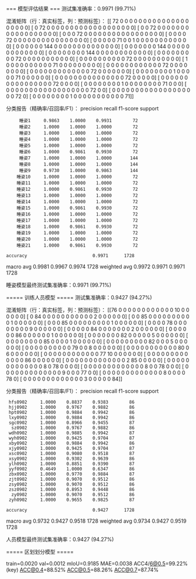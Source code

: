 === 模型评估结果 ===
测试集准确率：0.9971 (99.71%)

混淆矩阵（行：真实标签，列：预测标签）：
[[ 72   0   0   0   0   0   0   0   0   0   0   0   0   0   0   0   0   0
    0   0   0]
 [  0  72   0   0   0   0   0   0   0   0   0   0   0   0   0   0   0   0
    0   0   0]
 [  0   0  72   0   0   0   0   0   0   0   0   0   0   0   0   0   0   0
    0   0   0]
 [  0   0   0  72   0   0   0   0   0   0   0   0   0   0   0   0   0   0
    0   0   0]
 [  0   0   0   0  72   0   0   0   0   0   0   0   0   0   0   0   0   0
    0   0   0]
 [  0   0   0   0   0  71   0   0   1   0   0   0   0   0   0   0   0   0
    0   0   0]
 [  0   0   0   0   0   0 144   0   0   0   0   0   0   0   0   0   0   0
    0   0   0]
 [  0   0   0   0   0   0   0 144   0   0   0   0   0   0   0   0   0   0
    0   0   0]
 [  0   0   0   0   0   0   0   0 144   0   0   0   0   0   0   0   0   0
    0   0   0]
 [  0   0   0   0   0   0   0   0   0  72   0   0   0   0   0   0   0   0
    0   0   0]
 [  0   0   0   0   0   0   0   0   0   0  72   0   0   0   0   0   0   0
    0   0   0]
 [  1   0   0   0   0   0   0   0   0   0   0  71   0   0   0   0   0   0
    0   0   0]
 [  0   0   0   0   0   0   0   0   0   0   0   0  72   0   0   0   0   0
    0   0   0]
 [  0   0   0   0   0   0   0   0   0   0   0   0   0  72   0   0   0   0
    0   0   0]
 [  0   0   0   0   0   0   0   0   1   0   0   0   0   0  71   0   0   0
    0   0   0]
 [  0   0   0   0   0   0   0   0   0   0   0   0   0   0   0  72   0   0
    0   0   0]
 [  0   0   0   0   0   0   0   0   0   0   0   0   0   0   0   0  72   0
    0   0   0]
 [  0   0   0   0   0   0   0   0   1   0   0   0   0   0   0   0   0  71
    0   0   0]
 [  0   0   0   0   0   0   0   0   0   0   0   0   0   0   0   0   0   0
   72   0   0]
 [  0   0   0   0   0   0   0   0   0   0   0   0   0   0   0   0   0   0
    0  72   0]
 [  0   0   0   0   0   0   0   0   1   0   0   0   0   0   0   0   0   0
    0   0  71]]

分类报告（精确率/召回率/F1）：
              precision    recall  f1-score   support

         睡姿1     0.9863    1.0000    0.9931        72
         睡姿2     1.0000    1.0000    1.0000        72
         睡姿3     1.0000    1.0000    1.0000        72
         睡姿4     1.0000    1.0000    1.0000        72
         睡姿5     1.0000    1.0000    1.0000        72
         睡姿6     1.0000    0.9861    0.9930        72
         睡姿7     1.0000    1.0000    1.0000       144
         睡姿8     1.0000    1.0000    1.0000       144
         睡姿9     0.9730    1.0000    0.9863       144
        睡姿10     1.0000    1.0000    1.0000        72
        睡姿11     1.0000    1.0000    1.0000        72
        睡姿12     1.0000    0.9861    0.9930        72
        睡姿13     1.0000    1.0000    1.0000        72
        睡姿14     1.0000    1.0000    1.0000        72
        睡姿15     1.0000    0.9861    0.9930        72
        睡姿16     1.0000    1.0000    1.0000        72
        睡姿17     1.0000    1.0000    1.0000        72
        睡姿18     1.0000    0.9861    0.9930        72
        睡姿19     1.0000    1.0000    1.0000        72
        睡姿20     1.0000    1.0000    1.0000        72
        睡姿21     1.0000    0.9861    0.9930        72

    accuracy                         0.9971      1728
   macro avg     0.9981    0.9967    0.9974      1728
weighted avg     0.9972    0.9971    0.9971      1728


睡姿模型最终测试集准确率：0.9971 (99.71%)

===== 训练人员模型 =====
测试集准确率：0.9427 (94.27%)

混淆矩阵（行：真实标签，列：预测标签）：
[[76  0  0  0  0  0  0  0  0  0  0  0  0 10  0  0  0  0  0  0]
 [ 0 84  0  0  0  0  0  0  0  0  0  0  0  2  0  0  0  0  0  0]
 [ 0  0 85  0  0  0  0  0  0  0  0  0  0  1  0  0  0  0  0  0]
 [ 0  0  0 85  0  0  0  0  0  0  0  0  0  1  0  0  0  0  0  0]
 [ 0  0  0  0 78  0  0  0  0  0  0  0  0  9  0  0  0  0  0  0]
 [ 0  0  0  0  0 84  0  0  0  0  0  0  0  2  0  0  0  0  0  0]
 [ 0  0  0  0  0  0 86  0  0  0  0  0  0  1  0  0  0  0  0  0]
 [ 0  0  0  0  0  0  0 82  0  0  0  0  0  5  0  0  0  0  0  0]
 [ 0  0  0  0  0  0  0  0 85  0  0  0  0  1  0  0  0  0  0  0]
 [ 0  0  0  0  0  0  0  0  0 82  0  0  0  5  0  0  0  0  0  0]
 [ 0  0  0  0  0  0  0  0  0  0 79  0  0  8  0  0  0  0  0  0]
 [ 0  0  0  0  0  0  0  0  0  0  0 80  0  6  0  0  0  0  0  0]
 [ 0  0  0  0  0  0  0  0  0  0  0  0 77 10  0  0  0  0  0  0]
 [ 0  0  0  0  0  0  0  0  0  0  0  0  0 86  0  0  0  0  0  0]
 [ 0  0  0  0  0  0  0  0  0  0  0  0  0  2 85  0  0  0  0  0]
 [ 0  0  0  0  0  0  0  0  0  0  0  0  0  8  0 78  0  0  0  0]
 [ 0  0  0  0  0  0  0  0  0  0  0  0  0  8  0  0 78  0  0  0]
 [ 0  0  0  0  0  0  0  0  0  0  0  0  0  9  0  0  0 77  0  0]
 [ 0  0  0  0  0  0  0  0  0  0  0  0  0  8  0  0  0  0 78  0]
 [ 0  0  0  0  0  0  0  0  0  0  0  0  0  3  0  0  0  0  0 84]]

分类报告（精确率/召回率/F1）：
              precision    recall  f1-score   support

     hfs0902     1.0000    0.8837    0.9383        86
     hjj0902     1.0000    0.9767    0.9882        86
     hpt0902     1.0000    0.9884    0.9942        86
     lxy0902     1.0000    0.9884    0.9942        86
     sgc0902     1.0000    0.8966    0.9455        87
      sz0902     1.0000    0.9767    0.9882        86
     wdh0902     1.0000    0.9885    0.9942        87
     wyh0902     1.0000    0.9425    0.9704        87
     xby0902     1.0000    0.9884    0.9942        86
     xjy0902     1.0000    0.9425    0.9704        87
     xsc0902     1.0000    0.9080    0.9518        87
     xsy0902     1.0000    0.9302    0.9639        86
     ylh0902     1.0000    0.8851    0.9390        87
     yyf0902     0.4649    1.0000    0.6347        86
     zbx0902     1.0000    0.9770    0.9884        87
     zjt0902     1.0000    0.9070    0.9512        86
     zsy0902     1.0000    0.9070    0.9512        86
     zsz0902     1.0000    0.8953    0.9448        86
      zy0902     1.0000    0.9070    0.9512        86
     zyh0902     1.0000    0.9655    0.9825        87

    accuracy                         0.9427      1728
   macro avg     0.9732    0.9427    0.9518      1728
weighted avg     0.9734    0.9427    0.9519      1728


人员模型最终测试集准确率：0.9427 (94.27%)



===== 区划划分模型 =====

train=0.0020 val=0.0012 mIoU=0.9185 MAE=0.0038 ACC4/6@0.5=99.22%(key) ACC@0.4=88.52% ACC@0.5=88.26% ACC@0.7=87.74%